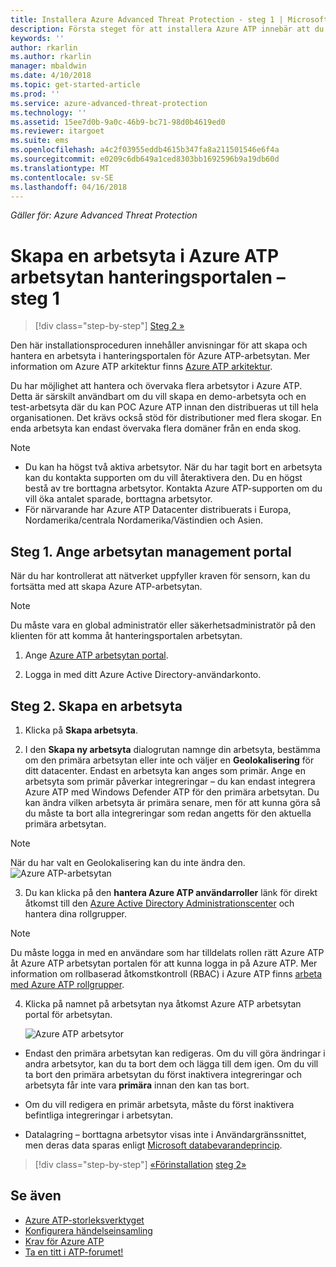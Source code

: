 ```yaml
---
title: Installera Azure Advanced Threat Protection - steg 1 | Microsoft Docs
description: Första steget för att installera Azure ATP innebär att du skapar en arbetsyta för Azure ATP-distribution.
keywords: ''
author: rkarlin
ms.author: rkarlin
manager: mbaldwin
ms.date: 4/10/2018
ms.topic: get-started-article
ms.prod: ''
ms.service: azure-advanced-threat-protection
ms.technology: ''
ms.assetid: 15ee7d0b-9a0c-46b9-bc71-98d0b4619ed0
ms.reviewer: itargoet
ms.suite: ems
ms.openlocfilehash: a4c2f03955eddb4615b347fa8a211501546e6f4a
ms.sourcegitcommit: e0209c6db649a1ced8303bb1692596b9a19db60d
ms.translationtype: MT
ms.contentlocale: sv-SE
ms.lasthandoff: 04/16/2018
---
```

*Gäller för: Azure Advanced Threat Protection*


# <a name="creating-a-workspace-in-the-azure-atp-workspace-management-portal---step-1"></a>Skapa en arbetsyta i Azure ATP arbetsytan hanteringsportalen – steg 1

>[!div class="step-by-step"]
[Steg 2 »](install-atp-step2.md)

Den här installationsproceduren innehåller anvisningar för att skapa och hantera en arbetsyta i hanteringsportalen för Azure ATP-arbetsytan. Mer information om Azure ATP arkitektur finns [Azure ATP arkitektur](atp-architecture.md).

Du har möjlighet att hantera och övervaka flera arbetsytor i Azure ATP. Detta är särskilt användbart om du vill skapa en demo-arbetsyta och en test-arbetsyta där du kan POC Azure ATP innan den distribueras ut till hela organisationen. Det krävs också stöd för distributioner med flera skogar. En enda arbetsyta kan endast övervaka flera domäner från en enda skog. 

> [!NOTE]
> - Du kan ha högst två aktiva arbetsytor. När du har tagit bort en arbetsyta kan du kontakta supporten om du vill återaktivera den. Du en högst bestå av tre borttagna arbetsytor. Kontakta Azure ATP-supporten om du vill öka antalet sparade, borttagna arbetsytor.
> - För närvarande har Azure ATP Datacenter distribuerats i Europa, Nordamerika/centrala Nordamerika/Västindien och Asien.

## <a name="step-1-enter-the-workspace-management-portal"></a>Steg 1. Ange arbetsytan management portal

När du har kontrollerat att nätverket uppfyller kraven för sensorn, kan du fortsätta med att skapa Azure ATP-arbetsytan.

> [!NOTE]
>Du måste vara en global administratör eller säkerhetsadministratör på den klienten för att komma åt hanteringsportalen arbetsytan.


1.  Ange [Azure ATP arbetsytan portal](https://portal.atp.azure.com).

2.  Logga in med ditt Azure Active Directory-användarkonto.

## <a name="step-2-create-a-workspace"></a>Steg 2. Skapa en arbetsyta

1. Klicka på **Skapa arbetsyta**.

2. I den **Skapa ny arbetsyta** dialogrutan namnge din arbetsyta, bestämma om den primära arbetsytan eller inte och väljer en **Geolokalisering** för ditt datacenter. Endast en arbetsyta kan anges som primär. Ange en arbetsyta som primär påverkar integreringar – du kan endast integrera Azure ATP med Windows Defender ATP för den primära arbetsytan. Du kan ändra vilken arbetsyta är primära senare, men för att kunna göra så du måste ta bort alla integreringar som redan angetts för den aktuella primära arbetsytan.
 > [!NOTE]
 > När du har valt en Geolokalisering kan du inte ändra den.
    ![Azure ATP-arbetsytan](media/create-workspace.png)

3. Du kan klicka på den **hantera Azure ATP användarroller** länk för direkt åtkomst till den [Azure Active Directory Administrationscenter](https://docs.microsoft.com/azure/active-directory/active-directory-assign-admin-roles-azure-portal) och hantera dina rollgrupper.

 > [!NOTE]
 > Du måste logga in med en användare som har tilldelats rollen rätt Azure ATP åt Azure ATP arbetsytan portalen för att kunna logga in på Azure ATP. Mer information om rollbaserad åtkomstkontroll (RBAC) i Azure ATP finns [arbeta med Azure ATP rollgrupper](atp-role-groups.md).

4. Klicka på namnet på arbetsytan nya åtkomst Azure ATP arbetsytan portal för arbetsytan.

    ![Azure ATP arbetsytor](media/atp-workspaces.png)

- Endast den primära arbetsytan kan redigeras. Om du vill göra ändringar i andra arbetsytor, kan du ta bort dem och lägga till dem igen. Om du vill ta bort den primära arbetsytan du först inaktivera integreringar och arbetsyta får inte vara **primära** innan den kan tas bort.
- Om du vill redigera en primär arbetsyta, måste du först inaktivera befintliga integreringar i arbetsytan.

- Datalagring – borttagna arbetsytor visas inte i Användargränssnittet, men deras data sparas enligt [Microsoft databevarandeprincip](https://www.microsoft.com/trustcenter/privacy/you-own-your-data).


>[!div class="step-by-step"]
[«Förinstallation](configure-port-mirroring.md)
[steg 2»](install-atp-step2.md)


## <a name="see-also"></a>Se även
- [Azure ATP-storleksverktyget](http://aka.ms/aatpsizingtool)
- [Konfigurera händelseinsamling](configure-event-collection.md)
- [Krav för Azure ATP](atp-prerequisites.md)
- [Ta en titt i ATP-forumet!](https://aka.ms/azureatpcommunity)
